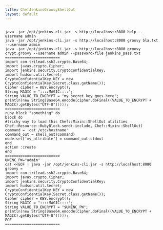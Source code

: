```yaml
---
title: ChefJenkinsGroovyShellOut
layout: default
---
```


    ​
    java -jar /opt/jenkins-cli.jar -s http://localhost:8080 help --username admin
    java -jar /opt/jenkins-cli.jar -s http://localhost:8080 groovy bla.txt --username admin
    java -jar /opt/jenkins-cli.jar -s http://localhost:8080 groovy crypt.groovy --username admin --password-file jenkins_pass.txt
    =========================
    import com.trilead.ssh2.crypto.Base64;
    import javax.crypto.Cipher;
    import jenkins.security.CryptoConfidentialKey;
    import hudson.util.Secret;
    CryptoConfidentialKey KEY = new CryptoConfidentialKey(Secret.class.getName());
    Cipher cipher = KEY.encrypt();
    String MAGIC = "::::MAGIC::::";
    String VALUE_TO_ENCRYPT = "my secret key goes here";
    println(new String(Base64.encode(cipher.doFinal((VALUE_TO_ENCRYPT + MAGIC).getBytes("UTF-8")))));
    =========================
    ruby_block "something" do
    block do
    #tricky way to load this Chef::Mixin::ShellOut utilities
    Chef::Resource::RubyBlock.send(:include, Chef::Mixin::ShellOut)
    command = 'cat /etc/hostname'
    command_out = shell_out(command)
    node.set['my_attribute'] = command_out.stdout
    end
    action :create
    end
    =========================
    UNENC_PW="admin"
    cat <<EOF | java -jar /opt/jenkins-cli.jar -s http://localhost:8080 groovy =
    import com.trilead.ssh2.crypto.Base64;
    import javax.crypto.Cipher;
    import jenkins.security.CryptoConfidentialKey;
    import hudson.util.Secret;
    CryptoConfidentialKey KEY = new CryptoConfidentialKey(Secret.class.getName());
    Cipher cipher = KEY.encrypt();
    String MAGIC = "::::MAGIC::::";
    String VALUE_TO_ENCRYPT = "$UNENC_PW";
    println(new String(Base64.encode(cipher.doFinal((VALUE_TO_ENCRYPT + MAGIC).getBytes("UTF-8")))));
    EOF
    =========================
